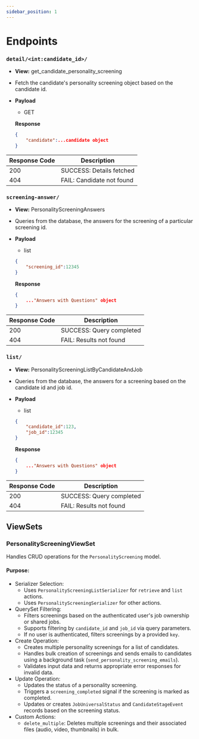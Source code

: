 ```yaml
---
sidebar_position: 1
---
```


# Endpoints

### `detail/<int:candidate_id>/`
- **View:** get_candidate_personality_screening
- Fetch the candidate's personality screening object based on the candidate id.
- **Payload**
    - GET
    
    **Response**
    ```json
    {
        "candidate":...candidate object
    }
    ```

|Response Code|Description|
|---|---|
|200|SUCCESS: Details fetched|
|404|FAIL: Candidate not found|

### `screening-answer/`
- **View:** PersonalityScreeningAnswers
- Queries from the database, the answers for the screening of a particular screening id.
- **Payload**
    - list

    ```json
    {
        "screening_id":12345
    }
    ```
    **Response**
    ```json
    {
        ..."Answers with Questions" object
    }
    ```
|Response Code|Description|
|---|---|
|200|SUCCESS: Query completed|
|404|FAIL: Results not found|

### `list/`
- **View:** PersonalityScreeningListByCandidateAndJob
- Queries from the database, the answers for a screening based on the candidate id and job id.
- **Payload**
    - list

    ```json
    {
        "candidate_id":123,
        "job_id":12345
    }
    ```
    **Response**
    ```json
    {
        ..."Answers with Questions" object        
    }
    ```
|Response Code|Description|
|---|---|
|200|SUCCESS: Query completed|
|404|FAIL: Results not found|

## ViewSets 
### PersonalityScreeningViewSet
Handles CRUD operations for the `PersonalityScreening` model.

#### Purpose:
- Serializer Selection:
  - Uses `PersonalityScreeningListSerializer` for `retrieve` and `list` actions.
  - Uses `PersonalityScreeningSerializer` for other actions.
- QuerySet Filtering:
  - Filters screenings based on the authenticated user's job ownership or shared jobs.
  - Supports filtering by `candidate_id` and `job_id` via query parameters.
  - If no user is authenticated, filters screenings by a provided `key`.
- Create Operation:
  - Creates multiple personality screenings for a list of candidates.
  - Handles bulk creation of screenings and sends emails to candidates using a background task (`send_personality_screening_emails`).
  - Validates input data and returns appropriate error responses for invalid data.
- Update Operation:
  - Updates the status of a personality screening.
  - Triggers a `screening_completed` signal if the screening is marked as completed.
  - Updates or creates `JobUniversalStatus` and `CandidateStageEvent` records based on the screening status.
- Custom Actions:
  - `delete_multiple`: Deletes multiple screenings and their associated files (audio, video, thumbnails) in bulk.
